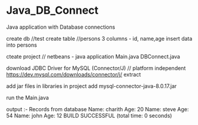# Java_DB_Connect
Java application with Database connections

create db  //test
create table //persons   3 columns - id, name,age
insert data into persons

cteate project // netbeans - java application 
Main.java
DBConnect.java

download
JDBC Driver for MySQL (Connector/J)    // platform independent
https://dev.mysql.com/downloads/connector/j/
extract

add jar files in libraries in project
add mysql-connector-java-8.0.17.jar

run the Main.java

output :-
Records from database
Name: charith  Age: 20
Name: steve  Age: 54
Name: john  Age: 12
BUILD SUCCESSFUL (total time: 0 seconds)
